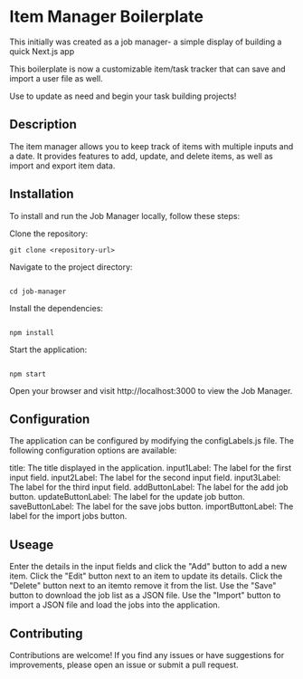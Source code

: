 # Item Manager Boilerplate

This initially was created as a job manager- a simple display of building a quick Next.js app

This boilerplate is now a customizable item/task tracker that can save and import a user file as well.

Use to update as need and begin your task building projects!

## Description

The item manager allows you to keep track of items with multiple inputs and a date. It provides features to add, update, and delete items, as well as import and export item data.

## Installation

To install and run the Job Manager locally, follow these steps:

Clone the repository:

```
git clone <repository-url>
```

Navigate to the project directory:

```

cd job-manager

```

Install the dependencies:

```

npm install

```

Start the application:

```

npm start

```

Open your browser and visit http://localhost:3000 to view the Job Manager.

## Configuration

The application can be configured by modifying the configLabels.js file. The following configuration options are available:

title: The title displayed in the application.
input1Label: The label for the first input field.
input2Label: The label for the second input field.
input3Label: The label for the third input field.
addButtonLabel: The label for the add job button.
updateButtonLabel: The label for the update job button.
saveButtonLabel: The label for the save jobs button.
importButtonLabel: The label for the import jobs button.

## Useage

Enter the details in the input fields and click the "Add" button to add a new item.
Click the "Edit" button next to an item to update its details.
Click the "Delete" button next to an itemto remove it from the list.
Use the "Save" button to download the job list as a JSON file.
Use the "Import" button to import a JSON file and load the jobs into the application.

## Contributing

Contributions are welcome! If you find any issues or have suggestions for improvements, please open an issue or submit a pull request.

```

```
